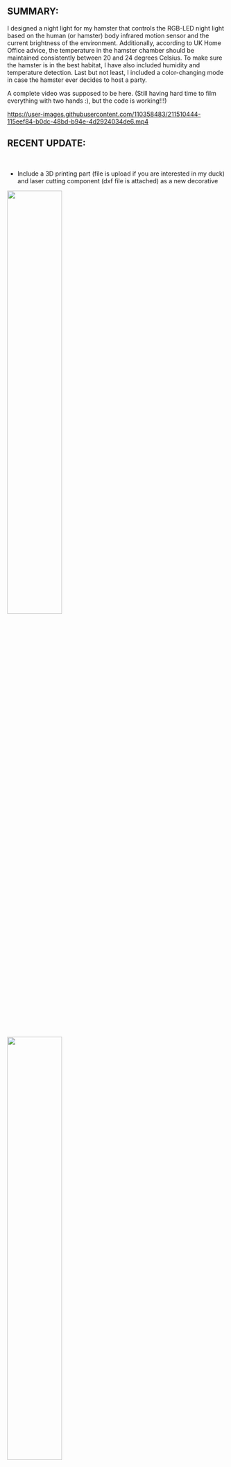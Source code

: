 
## SUMMARY:

I designed a night light for my hamster that controls the RGB-LED night light based on the human (or hamster) body infrared motion sensor and the current brightness of the environment. Additionally, according to UK Home Office advice, the temperature in the hamster chamber should be maintained consistently between 20 and 24 degrees Celsius. To make sure the hamster is in the best habitat, I have also included humidity and temperature detection. Last but not least, I included a color-changing mode in case the hamster ever decides to host a party.

A complete video was supposed to be here. (Still having hard time to film everything with two hands :), but the code is working!!!)


https://user-images.githubusercontent.com/110358483/211510444-115eef84-b0dc-48bd-b94e-4d2924034de6.mp4



## RECENT UPDATE:
</br>

- Include a 3D printing part (file is upload if you are interested in my duck) and laser cutting component (dxf file is attached) as a new decorative

<img src="https://user-images.githubusercontent.com/110358483/204239794-be2ef1dd-76f9-4e8d-ba1d-984c3c4a8b95.jpg" width=50% height=50%>
<img src="https://user-images.githubusercontent.com/110358483/204239842-d531fd35-3879-4a0f-9d26-47c51acbf321.jpg" width=50% height=50%>


- To get a more colorful duck, swap RGB-LED with Ws2812.

https://user-images.githubusercontent.com/110358483/187514166-f22852cb-fc70-40c8-b927-e4e7bea9ec13.mp4

- Switch from the IR infrared sensor to the more stable Bluetooth sensor, which can be controlled by an Android app.


<img src="https://user-images.githubusercontent.com/110358483/188025085-88aad158-057e-49c3-9915-8e68b34d2b3f.png" width=20% height=20%>


- Lights can be changed based on the music by replacing the sound sensor with an IR (infrared) human motion sensor, and this is the new layout for the circuit board.

<img src="https://user-images.githubusercontent.com/110358483/187520013-15501308-0dbe-4ed0-9a37-edb5db9f598a.png" width=45% height=20%>



## CURRENT DESIGN MODE:

###### Mode 1: detect mode
Sound sensor + brightness sensor 
When the brightness is low and Sound is detected, the night light will switch on.
  - the default color is white ( Can be change to different color)

###### Mode 2: Normal mode
1. On and off 
2. Change to set color (red, green, blue, purple, white)
3. Control by Andriod app 

###### Mode 3: Environment detector
1. Activate the OLED display and measure the current temperature, brightness, and humidity of the surrounding area.
2. Switch for OLED display screen

</br>
I know you are here for him, no one wants to check out a night light.

<img src="https://user-images.githubusercontent.com/110358483/185726824-95e51461-57ff-4efd-b0c1-65d19b495856.jpg" width=45% height=20%>




